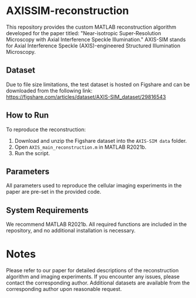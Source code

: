 # AXISSIM-reconstruction

This repository provides the custom MATLAB reconstruction algorithm developed for the paper titled:
"Near-isotropic Super-Resolution Microscopy with Axial Interference Speckle Illumination."
AXIS-SIM stands for Axial Interference Speckle (AXIS)-engineered Structured Illumination Microscopy.

## Dataset
Due to file size limitations, the test dataset is hosted on Figshare and can be downloaded from the following link:
https://figshare.com/articles/dataset/AXIS-SIM_dataset/29816543

## How to Run
To reproduce the reconstruction:
1. Download and unzip the Figshare dataset into the `AXIS-SIM data` folder.
2. Open `AXIS_main_reconstruction.m` in MATLAB R2021b.
3. Run the script. 

## Parameters
All parameters used to reproduce the cellular imaging experiments in the paper are pre-set in the provided code.

## System Requirements
We recommend MATLAB R2021b. All required functions are included in the repository, and no additional installation is necessary. 

# Notes
Please refer to our paper for detailed descriptions of the reconstruction algorithm and imaging experiments.
If you encounter any issues, please contact the corresponding author.
Additional datasets are available from the corresponding author upon reasonable request.

